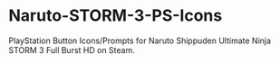 # Naruto-STORM-3-PS-Icons
PlayStation Button Icons/Prompts for Naruto Shippuden Ultimate Ninja STORM 3 Full Burst HD on Steam.

